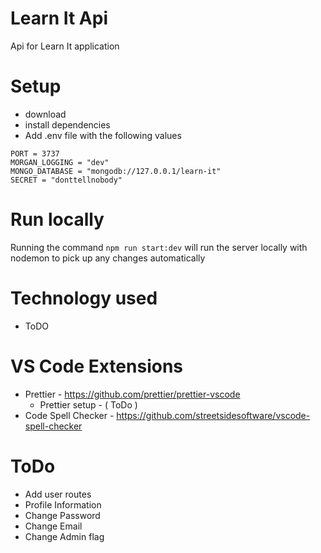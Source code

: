 # Learn It Api

Api for Learn It application

# Setup

- download
- install dependencies
- Add .env file with the following values

```
PORT = 3737
MORGAN_LOGGING = "dev"
MONGO_DATABASE = "mongodb://127.0.0.1/learn-it"
SECRET = "donttellnobody"
```

# Run locally

Running the command `npm run start:dev` will run the server locally with nodemon to pick up any changes automatically

# Technology used

- ToDO

# VS Code Extensions

- Prettier - https://github.com/prettier/prettier-vscode
  - Prettier setup - ( ToDo )
- Code Spell Checker - https://github.com/streetsidesoftware/vscode-spell-checker

# ToDo

- Add user routes
- Profile Information
- Change Password
- Change Email
- Change Admin flag

